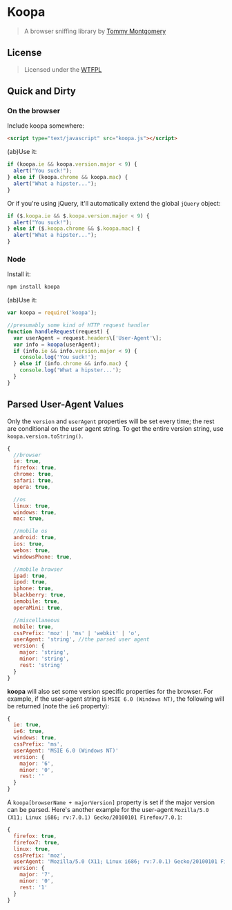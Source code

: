 Koopa
===========

> A browser sniffing library by [Tommy Montgomery](http://tmont.com/)

License
-------
> Licensed under the [WTFPL](http://sam.zoy.org/wtfpl/)

Quick and Dirty
---------------

### On the browser
Include koopa somewhere:

```html
<script type="text/javascript" src="koopa.js"></script>
```

(ab)Use it:

```javascript
if (koopa.ie && koopa.version.major < 9) {
  alert("You suck!");
} else if (koopa.chrome && koopa.mac) {
  alert("What a hipster...");
}
```

Or if you're using jQuery, it'll automatically extend the global `jQuery` object:

```javascript
if ($.koopa.ie && $.koopa.version.major < 9) {
  alert("You suck!");
} else if ($.koopa.chrome && $.koopa.mac) {
  alert("What a hipster...");
}
```

### Node
Install it:

```bash
npm install koopa
```

(ab)Use it:

```javascript
var koopa = require('koopa');

//presumably some kind of HTTP request handler
function handleRequest(request) {
  var userAgent = request.headers\['User-Agent'\];
  var info = koopa(userAgent);
  if (info.ie && info.version.major < 9) {
    console.log('You suck!');
  } else if (info.chrome && info.mac) {
    console.log('What a hipster...');
  }
}
```

Parsed User-Agent Values
------------------------
Only the `version` and `userAgent` properties will be set every time; the rest are conditional on the
user agent string. To get the entire version string, use `koopa.version.toString()`.

```javascript
{
  //browser
  ie: true,
  firefox: true,
  chrome: true,
  safari: true,
  opera: true,

  //os
  linux: true,
  windows: true,
  mac: true,

  //mobile os
  android: true,
  ios: true,
  webos: true,
  windowsPhone: true,

  //mobile browser
  ipad: true,
  ipod: true,
  iphone: true,
  blackberry: true,
  iemobile: true,
  operaMini: true,

  //miscellaneous
  mobile: true,
  cssPrefix: 'moz' | 'ms' | 'webkit' | 'o',
  userAgent: 'string', //the parsed user agent
  version: {
    major: 'string',
    minor: 'string',
    rest: 'string'
  }
}
```

__koopa__ will also set some version specific properties for the browser. For example, if the
user-agent string is `MSIE 6.0 (Windows NT)`, the following will be returned (note the `ie6`
property):

```javascript
{
  ie: true,
  ie6: true,
  windows: true,
  cssPrefix: 'ms',
  userAgent: 'MSIE 6.0 (Windows NT)'
  version: {
    major: '6',
    minor: '0',
    rest: ''
  }
}
```

A `koopa[browserName + majorVersion]` property is set if the major version can be parsed. Here's
another example for the user-agent `Mozilla/5.0 (X11; Linux i686; rv:7.0.1) Gecko/20100101 Firefox/7.0.1`:

```javascript
{
  firefox: true,
  firefox7: true,
  linux: true,
  cssPrefix: 'moz',
  userAgent: 'Mozilla/5.0 (X11; Linux i686; rv:7.0.1) Gecko/20100101 Firefox/7.0.1'
  version: {
    major: '7',
    minor: '0',
    rest: '1'
  }
}
```